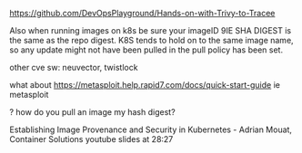 https://github.com/DevOpsPlayground/Hands-on-with-Trivy-to-Tracee

Also when running images on k8s be sure your imageID 9IE SHA DIGEST is the same
as the repo digest. K8S tends to hold on to the same image name, so any update 
might not have been pulled in the pull policy has been set.


other cve sw: neuvector, twistlock

what about https://metasploit.help.rapid7.com/docs/quick-start-guide       ie metasploit

? how do you pull an image my hash digest?

Establishing Image Provenance and Security in Kubernetes - Adrian Mouat, Container Solutions
youtube slides at 28:27